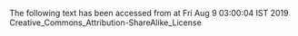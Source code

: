 The following text has been accessed from at Fri Aug 9 03:00:04 IST 2019
Creative_Commons_Attribution-ShareAlike_License
